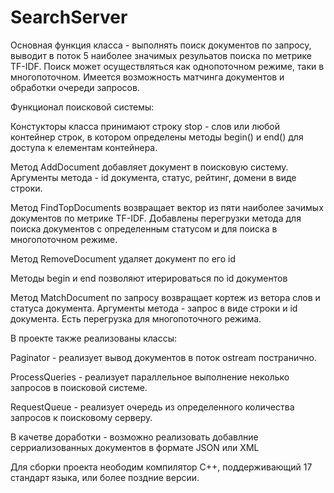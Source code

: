 # SearchServer
Основная функция класса - выполнять поиск документов по запросу, выводит в поток 5 наиболее значимых резульатов поиска по метрике TF-IDF. Поиск может осуществляться как однопоточном режиме, таки в многопоточном. Имеется возможность матчинга документов и обработки очереди запросов.

Функционал поисковой системы:

Констукторы класса принимают строку stop - слов или любой контейнер строк, в котором определены методы begin() и end() для доступа к елементам контейнера.

Метод AddDocument добавляет документ в поисковую систему. Аргументы метода - id документа, статус, рейтинг, домени в виде строки.

Метод FindTopDocuments возвращает вектор из пяти наиболее зачимых документов по метрике TF-IDF. Добавлены перегрузки метода для поиска документов с определенным статусом и для поиска в многопоточном режиме.

Метод RemoveDocument удаляет документ по его id

Методы begin и end позволяют итерироваться по id документов

Метод MatchDocument по запросу возвращает кортеж из ветора слов и статуса документа. Аргументы метода - запрос в виде строки и id документа. Есть перегрузка для многопоточного режима.

В проекте также реализованы классы:

Paginator - реализует вывод документов в поток ostream постранично.

ProcessQueries - реализует параллельное выполнение неколько запросов в поисковой системе.

RequestQueue - реализует очередь из определенного количества запросов к поисковому серверу.

В качетве доработки - возможно реализовать добавлние серриализованных документов в формате JSON или XML

Для сборки проекта неободим компилятор С++, поддерживающий 17 стандарт языка, или более поздние версии.
